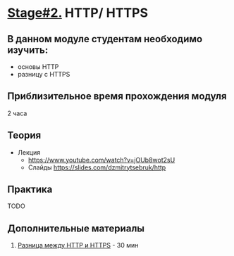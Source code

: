 # [Stage#2.](../../) HTTP/ HTTPS
## В данном модуле студентам необходимо изучить:
- основы HTTP
- разницу с HTTPS

## Приблизительное время прохождения модуля
2 часа

## Теория 
- Лекция
    - https://www.youtube.com/watch?v=jOUb8wot2sU
    - Слайды https://slides.com/dzmitrytsebruk/http

## Практика 
TODO

## Дополнительные материалы
 1. [Разница между HTTP и HTTPS](https://hostiq.ua/wiki/http-https/) - 30 мин